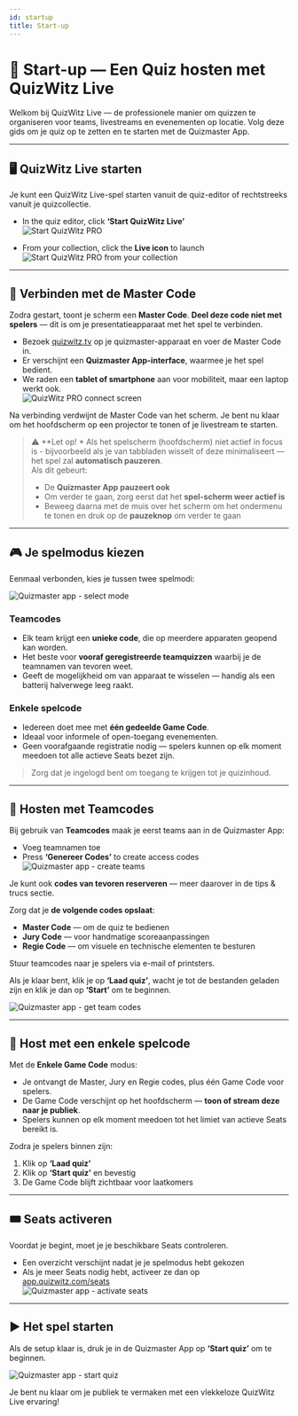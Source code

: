 ```yaml
---
id: startup
title: Start-up
---
```


# 🚀 Start-up — Een Quiz hosten met QuizWitz Live

Welkom bij QuizWitz Live — de professionele manier om quizzen te organiseren voor teams, livestreams en evenementen op locatie. Volg deze gids om je quiz op te zetten en te starten met de Quizmaster App.

---

## 🖥️ QuizWitz Live starten

Je kunt een QuizWitz Live-spel starten vanuit de quiz-editor of rechtstreeks vanuit je quizcollectie.

- In the quiz editor, click **‘Start QuizWitz Live’**\
  ![Start QuizWitz PRO](/images/start-quizwitz-pro.png)

- From your collection, click the **Live icon** to launch\
  ![Start QuizWitz PRO from your collection](/images/start-quizwitz-live.png)

---

## 🔐 Verbinden met de Master Code

Zodra gestart, toont je scherm een **Master Code**. **Deel deze code niet met spelers** — dit is om je presentatieapparaat met het spel te verbinden.

- Bezoek [quizwitz.tv](https://quizwitz.tv) op je quizmaster-apparaat en voer de Master Code in.
- Er verschijnt een **Quizmaster App-interface**, waarmee je het spel bedient.
- We raden een **tablet of smartphone** aan voor mobiliteit, maar een laptop werkt ook.\
  ![QuizWitz PRO connect screen](/images/quizwitz-pro-connect-token.png)

Na verbinding verdwijnt de Master Code van het scherm. Je bent nu klaar om het hoofdscherm op een projector te tonen of je livestream te starten.

> ⚠️ \*\*Let op! \* Als het spelscherm (hoofdscherm) niet actief in focus is - bijvoorbeeld als je van tabbladen wisselt of deze minimaliseert — het spel zal **automatisch pauzeren**.\
> Als dit gebeurt:
>
> - De **Quizmaster App pauzeert ook**
> - Om verder te gaan, zorg eerst dat het **spel-scherm weer actief is**
> - Beweeg daarna met de muis over het scherm om het ondermenu te tonen en druk op de **pauzeknop** om verder te gaan

---

## 🎮 Je spelmodus kiezen

Eenmaal verbonden, kies je tussen twee spelmodi:

![Quizmaster app - select mode](/images/quizmaster-app-select-mode.png)

### Teamcodes

- Elk team krijgt een **unieke code**, die op meerdere apparaten geopend kan worden.
- Het beste voor **vooraf geregistreerde teamquizzen** waarbij je de teamnamen van tevoren weet.
- Geeft de mogelijkheid om van apparaat te wisselen — handig als een batterij halverwege leeg raakt.

### Enkele spelcode

- Iedereen doet mee met **één gedeelde Game Code**.
- Ideaal voor informele of open-toegang evenementen.
- Geen voorafgaande registratie nodig — spelers kunnen op elk moment meedoen tot alle actieve Seats bezet zijn.

> Zorg dat je ingelogd bent om toegang te krijgen tot je quizinhoud.

---

## 👥 Hosten met Teamcodes

Bij gebruik van **Teamcodes** maak je eerst teams aan in de Quizmaster App:

- Voeg teamnamen toe
- Press **‘Genereer Codes’** to create access codes![Quizmaster app - create teams](/images/quizmaster-app-create-teams.png)

Je kunt ook **codes van tevoren reserveren** — meer daarover in de tips & trucs sectie.

Zorg dat je **de volgende codes opslaat**:

- **Master Code** — om de quiz te bedienen
- **Jury Code** — voor handmatige scoreaanpassingen
- **Regie Code** — om visuele en technische elementen te besturen

Stuur teamcodes naar je spelers via e-mail of printsters.

Als je klaar bent, klik je op **‘Laad quiz’**, wacht je tot de bestanden geladen zijn en klik je dan op **‘Start’** om te beginnen.

![Quizmaster app - get team codes](/images/quizmaster-app-create-teams2.png)

---

## 👤 Host met een enkele spelcode

Met de **Enkele Game Code** modus:

- Je ontvangt de Master, Jury en Regie codes, plus één Game Code voor spelers.
- De Game Code verschijnt op het hoofdscherm — **toon of stream deze naar je publiek**.
- Spelers kunnen op elk moment meedoen tot het limiet van actieve Seats bereikt is.

Zodra je spelers binnen zijn:

1. Klik op **‘Laad quiz’**
2. Klik op **‘Start quiz’** en bevestig
3. De Game Code blijft zichtbaar voor laatkomers

---

## 🎟️ Seats activeren

Voordat je begint, moet je je beschikbare Seats controleren.

- Een overzicht verschijnt nadat je je spelmodus hebt gekozen
- Als je meer Seats nodig hebt, activeer ze dan op [app.quizwitz.com/seats](https://app.quizwitz.com/seats)\
  ![Quizmaster app - activate seats](/images/quizmaster-app-seats.png)

---

## ▶️ Het spel starten

Als de setup klaar is, druk je in de Quizmaster App op **‘Start quiz’** om te beginnen.

![Quizmaster app - start quiz](/images/quizmaster-app-start-quiz.png)

Je bent nu klaar om je publiek te vermaken met een vlekkeloze QuizWitz Live ervaring!
